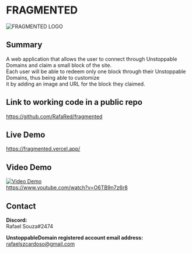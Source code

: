 # FRAGMENTED
![FRAGMENTED LOGO](https://i.imgur.com/VOSY4MN.png)
## Summary
A web application that allows the user to connect through Unstoppable Domains and claim a small block of the site.  
Each user will be able to redeem only one block through their Unstoppable Domains, thus being able to customize  
it by adding an image and URL for the block they claimed.
    
## Link to working code in a public repo
https://github.com/RafaRed/fragmented  

## Live Demo
https://fragmented.vercel.app/  

## Video Demo
[![Video Demo](http://img.youtube.com/vi/O6TB9n7z6r8/0.jpg)](http://www.youtube.com/watch?v=O6TB9n7z6r8)  
https://www.youtube.com/watch?v=O6TB9n7z6r8  

## Contact
**Discord:**  
Rafael Souza#2474  

**UnstoppableDomain registered account email address:**  
rafaelszcardoso@gmail.com
